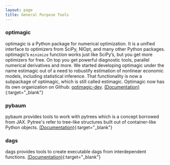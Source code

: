 ```yaml
---
layout: page
title: General Purpose Tools
---
```


### optimagic
optimagic is a Python package for numerical optimization. It is a unified interface to
optimizers from SciPy, NlOpt, and many other Python packages. optimagic’s `minimize`
function works just like SciPy’s, but you get more optimizers for free. On top you get
powerful diagnostic tools, parallel numerical derivatives and more. We started
developing optimagic under the name estimagic out of a need to robustify estimation of
nonlinear economic models, including statistical inference. That functionality is now a
subpackage of optimagic, which is still called estimagic. Optimagic now has its own
organization on Github: [optimagic-dev](https://github.com/optimagic-dev).
[(Documentation)](https://optimagic.readthedocs.io){:target="_blank"}

### pybaum
pybaum provides tools to work with pytrees which is a concept borrowed from JAX.
Pytree's refer to tree-like structures built out of container-like Python objects.
[(Documentation)](https://pybaum.readthedocs.io){:target="_blank"}

### dags
dags provides tools to create executable dags from interdependent functions.
[(Documentation)](https://dags.readthedocs.io){:target="_blank"}

